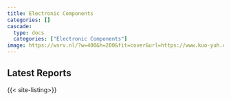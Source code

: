 ```yaml
---
title: Electronic Components
categories: []
cascade:
  type: docs
  categories: ["Electronic Components"]
image: https://wsrv.nl/?w=400&h=200&fit=cover&url=https://www.kuo-yuh.com/proimages/product/auto-reset-circuit-breaker/Auto-reset-circuit-breaker-all.jpg
---
```


## Latest Reports

{{< site-listing>}}